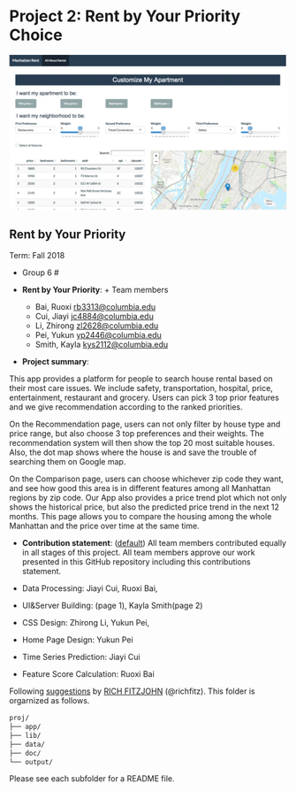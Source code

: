 # Project 2: Rent by Your Priority Choice

![image](doc/page1.png)

## Rent by Your Priority
Term: Fall 2018

+ Group 6 #
+ **Rent by Your Priority**: + Team members
	+ Bai, Ruoxi  rb3313@columbia.edu
	+ Cui, Jiayi  jc4884@columbia.edu
	+ Li, Zhirong  zl2628@columbia.edu
	+ Pei, Yukun  yp2446@columbia.edu
	+ Smith, Kayla kys2112@columbia.edu

+ **Project summary**: 

This app provides a platform for people to search house rental based on their most care issues. We include safety, transportation, hospital, price, entertainment, restaurant and grocery. Users can pick 3 top prior features and we give recommendation according to the ranked priorities.

On the Recommendation page, users can not only filter by house type and price range, but also choose 3 top preferences and their weights. The recommendation system will then show the top 20 most suitable houses. Also, the dot map shows where the house is and save the trouble of searching them on Google map.

On the Comparison page, users can choose whichever zip code they want, and see how good this area is in different features among all Manhattan regions by zip code. Our App also provides a price trend plot which not only shows the historical price, but also the predicted price trend in the next 12 months. This page allows you to compare the housing among the whole Manhattan and the price over time at the same time.

+ **Contribution statement**: ([default](doc/a_note_on_contributions.md)) All team members contributed equally in all stages of this project. All team members approve our work presented in this GitHub repository including this contributions statement.

+ Data Processing: Jiayi Cui, Ruoxi Bai, 
+ UI&Server Building: (page 1), Kayla Smith(page 2)
+ CSS Design: Zhirong Li, Yukun Pei, 
+ Home Page Design: Yukun Pei
+ Time Series Prediction: Jiayi Cui
+ Feature Score Calculation: Ruoxi Bai


Following [suggestions](http://nicercode.github.io/blog/2013-04-05-projects/) by [RICH FITZJOHN](http://nicercode.github.io/about/#Team) (@richfitz). This folder is orgarnized as follows.

```
proj/
├── app/
├── lib/
├── data/
├── doc/
└── output/
```

Please see each subfolder for a README file.

